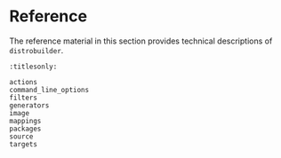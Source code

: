 # Reference

The reference material in this section provides technical descriptions of `distrobuilder`.

```{toctree}
:titlesonly:

actions
command_line_options
filters
generators
image
mappings
packages
source
targets
```

